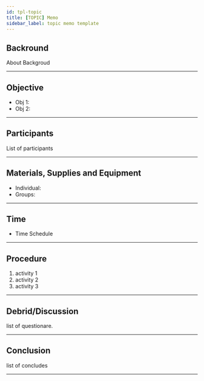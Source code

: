 ```yaml
---
id: tpl-topic
title: [TOPIC] Memo
sidebar_label: topic memo template
---
```


## Backround

About Backgroud

---

## Objective

- Obj 1:
- Obj 2:
  
---

## Participants

List of participants

---

## Materials, Supplies and Equipment

- Individual:
- Groups:

---

## Time

- Time Schedule

---

## Procedure

1. activity 1
2. activity 2
3. activity 3

---

## Debrid/Discussion

list of questionare.

---

## Conclusion

list of concludes

---